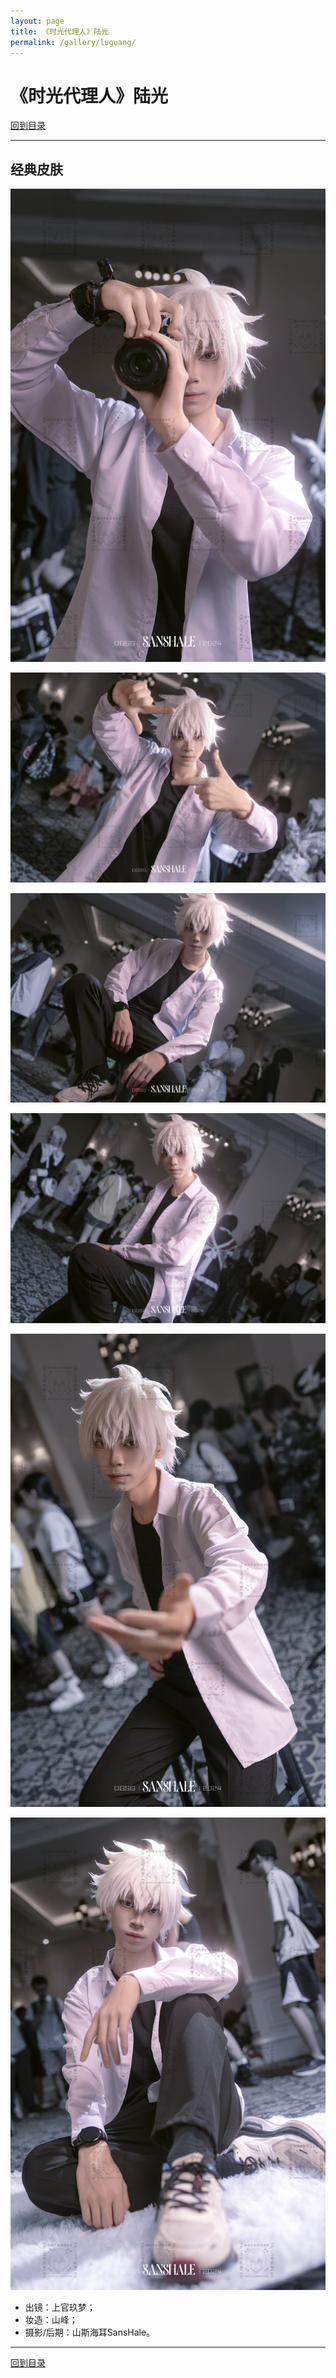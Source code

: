 ```yaml
---
layout: page
title: 《时光代理人》陆光
permalink: /gallery/luguang/
---
```


# 《时光代理人》陆光

[回到目录](../)

---

## 经典皮肤

![luguang-001](luguang/classic/luguang-001.jpg)

![luguang-002](luguang/classic/luguang-002.jpg)

![luguang-003](luguang/classic/luguang-003.jpg)

![luguang-004](luguang/classic/luguang-004.jpg)

![luguang-005](luguang/classic/luguang-005.jpg)

![luguang-006](luguang/classic/luguang-006.jpg)

- 出镜：上官玖梦；
- 妆造：山峰；
- 摄影/后期：山斯海耳SansHale。

---

[回到目录](../)